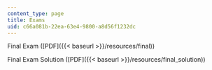 ```yaml
---
content_type: page
title: Exams
uid: c66a081b-22ea-63e4-9800-a8d56f1232dc
---
```


Final Exam ([PDF]({{< baseurl >}}/resources/final))

Final Exam Solution ([PDF]({{< baseurl >}}/resources/final_solution))